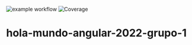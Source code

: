 ![example workflow](https://github.com/algo3-unsam/hola-mundo-angular-2022-grupo-1/actions/workflows/build.yml/badge.svg)
![Coverage](./badges/hola-mundo-angular-2022-grupo-1/coverage.svg)

# hola-mundo-angular-2022-grupo-1
